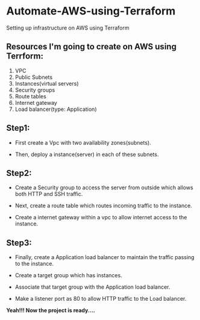 # Automate-AWS-using-Terraform
Setting up infrastructure on AWS using Terraform

## Resources I'm going to create on AWS using Terrform:

1. VPC
2. Public Subnets
3. Instances(virtual servers)
4. Security groups
5. Route tables
6. Internet gateway
7. Load balancer(type: Application)

## Step1:

- First create a Vpc with two availability zones(subnets).

- Then, deploy a instance(server) in each of these subnets.

## Step2:

- Create a Security group to access the server from outside which allows both HTTP and SSH traffic.

- Next, create a route table which routes incoming traffic to the instance.
  
- Create a internet gateway within a vpc to allow internet access to the instance.

## Step3:

- Finally, create a Application load balancer to maintain the traffic passing to the instance.

- Create a target group which has instances.

- Associate that target group with the Application load balancer.

- Make a listener port as 80 to allow HTTP traffic to the Load balancer.

**Yeah!!! Now the project is ready....**
